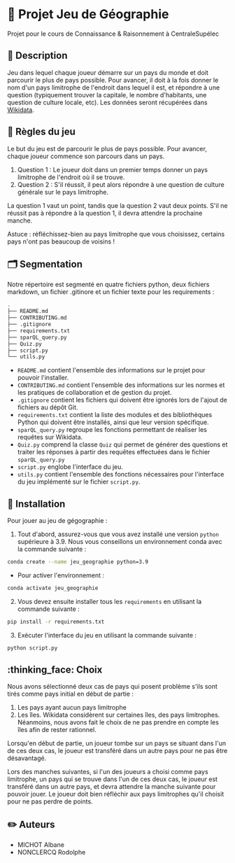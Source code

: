 # :space_invader: Projet Jeu de Géographie
Projet pour le cours de Connaissance & Raisonnement à CentraleSupélec


## :page_facing_up: Description
Jeu dans lequel chaque joueur démarre sur un pays du monde et doit parcourir le plus de pays possible. Pour avancer, il doit à la fois donner le nom d'un pays limitrophe de l'endroit dans lequel il est, et répondre à une question (typiquement trouver la capitale, le nombre d'habitants, une question de culture locale, etc). Les données seront récupérées dans [Wikidata](https://www.wikidata.org/wiki/Wikidata:WikiProject_Countries).

## :vertical_traffic_light: Règles du jeu
Le but du jeu est de parcourir le plus de pays possible. Pour avancer, chaque joueur commence son parcours dans un pays.

1. Question 1 : Le joueur doit dans un premier temps donner un pays limitrophe de l'endroit où il se trouve.
2. Question 2 : S'il réussit, il peut alors répondre à une question de culture générale sur le pays limitrophe.

La question 1 vaut un point, tandis que la question 2 vaut deux points. S'il ne réussit pas à répondre à la question 1, il devra attendre la prochaine manche.

Astuce : réfléchissez-bien au pays limitrophe que vous choisissez, certains pays n'ont pas beaucoup de voisins !

## :card_index_dividers: Segmentation
Notre répertoire est segmenté en quatre fichiers python, deux fichiers markdown, un fichier .gitinore et un fichier texte pour les requirements :

```bash 
.
├── README.md
├── CONTRIBUTING.md
├── .gitignore
├── requirements.txt 
├── sparQL_query.py
├── Quiz.py
├── script.py 
└── utils.py
```

- ``README.md`` contient l'ensemble des informations sur le projet pour pouvoir l'installer.
- ``CONTRIBUTING.md`` contient l'ensemble des informations sur les normes et les pratiques de collaboration et de gestion du projet.
- ``.gitignore`` contient les fichiers qui doivent être ignorés lors de l'ajout de fichiers au dépôt Git.
- ``requirements.txt`` contient la liste des modules et des bibliothèques Python qui doivent être installés, ainsi que leur version spécifique.
- ``sparQL_query.py`` regroupe les fonctions permettant de réaliser les requêtes sur Wikidata.
- ``Quiz.py`` comprend la classe ``Quiz`` qui permet de générer des questions et traiter les réponses à partir des requêtes effectuées dans le fichier ``sparQL_query.py``
- ``script.py`` englobe l'interface du jeu.
- ``utils.py`` contient l'ensemble des fonctions nécessaires pour l'interface du jeu implémenté sur le fichier ``script.py``.

## :wrench: Installation
Pour jouer au jeu de gégographie :

1. Tout d'abord, assurez-vous que vous avez installé une version `python` supérieure à 3.9. Nous vous conseillons un environnement conda avec la commande suivante : 
```bash
conda create --name jeu_geographie python=3.9
```
- Pour activer l'environnement :
```bash
conda activate jeu_geographie
```

2. Vous devez ensuite installer tous les `requirements` en utilisant la commande suivante :
```bash
pip install -r requirements.txt
```

3. Exécuter l'interface du jeu en utilisant la commande suivante :
```bash
python script.py
```

## :thinking_face: Choix
Nous avons sélectionné deux cas de pays qui posent problème s'ils sont tirés comme pays initial en début de partie :
1. Les pays ayant aucun pays limitrophe
2. Les îles. Wikidata considèrent sur certaines îles, des pays limitrophes. Néanmoins, nous avons fait le choix de ne pas prendre en compte les îles afin de rester rationnel.

Lorsqu'en début de partie, un joueur tombe sur un pays se situant dans l'un de ces deux cas, le joueur est transféré dans un autre pays pour ne pas être désavantagé.

Lors des manches suivantes, si l'un des joueurs a choisi comme pays limitrophe, un pays qui se trouve dans l'un de ces deux cas, le joueur est transféré dans un autre pays, et devra attendre la manche suivante pour pouvoir jouer. Le joueur doit bien réfléchir aux pays limitrophes qu'il choisit pour ne pas perdre de points. 

## :pencil2: Auteurs
- MICHOT Albane
- NONCLERCQ Rodolphe


